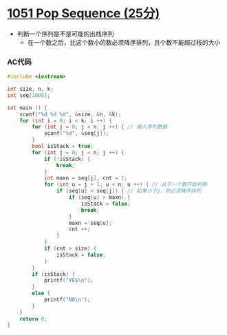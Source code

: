 # [1051 Pop Sequence (25分)](https://pintia.cn/problem-sets/994805342720868352/problems/994805427332562944)

- 判断一个序列是不是可能的出栈序列
  - 在一个数之后，比这个数小的数必须降序排列，且个数不能超过栈的大小

### AC代码

```c++
#include <iostream>

int size, n, k;
int seq[1005];

int main () {
    scanf("%d %d %d", &size, &n, &k);
    for (int i = 0; i < k; i ++) {
        for (int j = 0; j < n; j ++) { // 输入序列数据
            scanf("%d", &seq[j]);
        }
        bool isStack = true;
        for (int j = 0; j < n; j ++) {
            if (!isStack) {
                break;
            }
            int maxn = seq[j], cnt = 1;
            for (int u = j + 1; u < n; u ++) { // 从下一个数开始判断
                if (seq[u] < seq[j]) { // 如果小于j，则必须降序排列
                    if (seq[u] > maxn) {
                        isStack = false;
                        break;
                    }
                    maxn = seq[u];
                    cnt ++;
                }
            }
            if (cnt > size) {
                isStack = false;
            }
        }
        if (isStack) {
            printf("YES\n");
        }
        else {
            printf("NO\n");
        }
    }
    return 0;
}

```

